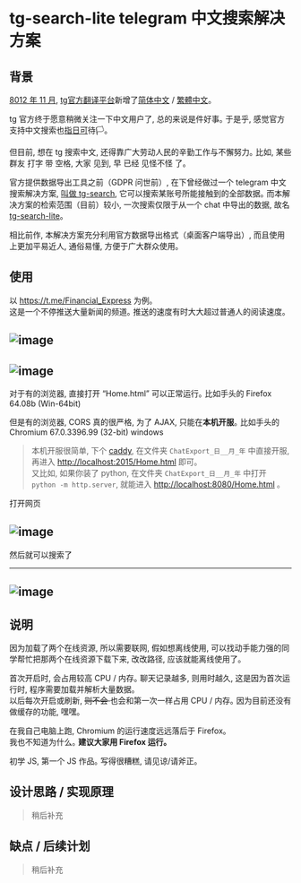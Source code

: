 # tg-search-lite telegram 中文搜索解决方案

## 背景

[8012 年 11 月](https://t.me/zh_CN/476), [tg官方翻译平台](https://translations.telegram.org/)新增了[简体中文](https://translations.telegram.org/zh-hans/) / [繁體中文](https://translations.telegram.org/zh-hant/)｡ 

tg 官方终于愿意稍微关注一下中文用户了, 总的来说是件好事｡ 于是乎, 感觉官方支持中文搜索也[指](https://i.jpg.dog/img/9550032bc2aa530fe04bdffafd4c47eb.jpg)[日](https://a.photo/images/2018/11/12/20181013225313_60687.jpg)[可](https://i.jpg.dog/img/8a94e5be988359f6a61e357345b85ee3.jpg)待🏳️｡ 

但目前, 想在 tg 搜索中文, 还得靠广大劳动人民的辛勤工作与不懈努力｡ 比如, 某些 群友 打字 带 空格, 大家 见到, 早 已经 见怪不怪 了｡ 

官方提供数据导出工具之前（GDPR 问世前）, 在下曾经做过一个 telegram 中文搜索解决方案,  [叫做 tg-search](https://github.com/cxumol/tg-search/blob/master/README.md),  它可以搜索某账号所能接触到的全部数据｡  而本解决方案的检索范围（目前）较小, 一次搜索仅限于从一个 chat 中导出的数据, 故名 [tg-search-lite](https://github.com/cxumol/tg-search/blob/lite/README.md)｡ 

相比前作, 本解决方案充分利用官方数据导出格式（桌面客户端导出）, 而且使用上更加平易近人, 通俗易懂, 方便于广大群众使用｡ 

## 使用

以 <https://t.me/Financial_Express> 为例｡   
这是一个不停推送大量新闻的频道｡ 推送的速度有时大大超过普通人的阅读速度｡ 

![image](https://user-images.githubusercontent.com/8279655/48327046-781f5b00-e5f1-11e8-80c0-e4c157a512f1.png)
---
![image](https://user-images.githubusercontent.com/8279655/48326474-6daf9200-e5ee-11e8-8480-56a05897c564.png)
---
对于有的浏览器,  直接打开 “Home.html” 可以正常运行｡ 比如手头的 Firefox 64.08b (Win-64bit)

但是有的浏览器,  CORS 真的很严格,  为了 AJAX,  只能在**本机开服**｡ 比如手头的 Chromium 67.0.3396.99 (32-bit) windows
> 本机开服很简单, 下个 [caddy](https://caddyserver.com/), 在文件夹 `ChatExport_日__月_年` 中直接开服,   再进入 <http://localhost:2015/Home.html> 即可｡   
> 又比如,  如果你装了 python,  在文件夹 `ChatExport_日__月_年` 中打开 `python -m http.server`, 就能进入 <http://localhost:8080/Home.html> ｡ 

打开网页

![image](https://user-images.githubusercontent.com/8279655/48327383-3d1e2700-e5f3-11e8-81c8-da6c8cd8ac23.png)
---

然后就可以搜索了

---
![image](https://user-images.githubusercontent.com/8279655/48326965-09420200-e5f1-11e8-912d-362e1ec20872.png)
---

## 说明

因为加载了两个在线资源,  所以需要联网, 
假如想离线使用,  可以找动手能力强的同学帮忙把那两个在线资源下载下来, 改改路径,  应该就能离线使用了｡ 

首次开启时, 会占用较高 CPU / 内存｡ 聊天记录越多, 则用时越久, 这是因为首次运行时, 程序需要加载并解析大量数据｡  
以后每次开启或刷新, <del> 则不会 </del> 也会和第一次一样占用 CPU / 内存｡  因为目前还没有做缓存的功能, 嘿嘿｡ 

在我自己电脑上跑,  Chromium 的运行速度远远落后于 Firefox｡   
我也不知道为什么｡ **建议大家用 Firefox 运行｡** 

初学 JS, 第一个 JS 作品｡ 写得很糟糕, 请见谅/请斧正｡ 

## 设计思路 / 实现原理

> 稍后补充

## 缺点 / 后续计划

> 稍后补充
